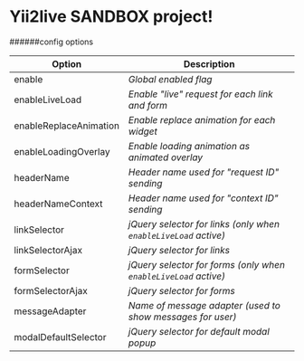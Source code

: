 # Yii2live SANDBOX project!

######config options

|Option |Description          |
|---|---|
|enable                 |_Global enabled flag_|
|enableLiveLoad         |_Enable "live" request for each link and form_|
|enableReplaceAnimation |_Enable replace animation for each widget_|
|enableLoadingOverlay   |_Enable loading animation as animated overlay_|
|headerName             |_Header name used for "request ID" sending_|
|headerNameContext      |_Header name used for "context ID" sending_|
|linkSelector           |_jQuery selector for links (only when `enableLiveLoad` active)_|
|linkSelectorAjax       |_jQuery selector for links_|
|formSelector           |_jQuery selector for forms (only when `enableLiveLoad` active)_|
|formSelectorAjax       |_jQuery selector for forms_|
|messageAdapter         |_Name of message adapter (used to show messages for user)_|
|modalDefaultSelector   |_jQuery selector for default modal popup_|